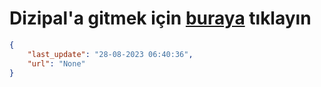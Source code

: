 # Dizipal'a gitmek için [buraya](None) tıklayın
    
```json
{
    "last_update": "28-08-2023 06:40:36",
    "url": "None"
}
```